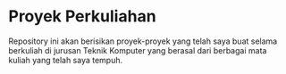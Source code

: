 # Proyek Perkuliahan

Repository ini akan berisikan proyek-proyek yang telah saya buat selama berkuliah di jurusan Teknik Komputer yang berasal dari berbagai mata kuliah yang telah saya tempuh.
